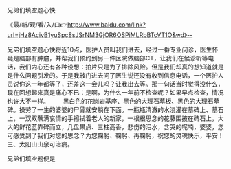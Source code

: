 兄弟们填空题心快

《最/新/观/看/入/口👉http://www.baidu.com/link?url=jHz8AcivB1yuSpc8sJSrNM3GjOR6OSPiMLRbBTcVT1O&wd》--

兄弟们填空题心快将近10点，医护人员叫我们进去，经过一番专业问诊，医生怀疑是脑部有肿瘤，并帮我们预约到另一件医院做脑部CT，让我们在候诊听等电话，我们内心还有各种设想：拍片只是为了排除风险。但是我们却真的想知道就是是什么问题引发的。于是我敲门进去问了医生说还没有收到信息电话，一个医护人员说你这一年都等了，还差这一会儿吗？让我出去等。那一句话当时觉得没什么，现在回想起来真是痛心不已：是啊，为什么一年前不检查呢？如果早点检查，情况也许大不一样。
　　黑白色的花岗岩基座、黑色的大理石墓板、黑色的大理石墓碑。操劳了一生的婆婆的尸骨就安躺在下面。一瓶瓶清澈的水浇灌在墓碑上、墓石上，一双双蘸满哀情的手擦拭着老人的新家，一根根思念的花藤围披在碑石上，大大的鲜花蓝靠碑而立，几盘果点、三柱高香，悲伤的泪水，含哭的呢喃，婆婆，您可感受到了我们对您的思念？为您鞠躬、鞠躬、再鞠躬，祝您的灵魂快乐，平安！
三、太阳山山泉可治病。





兄弟们填空题便是
